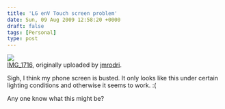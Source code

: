 ```yaml
---
title: 'LG enV Touch screen problem'
date: Sun, 09 Aug 2009 12:58:20 +0000
draft: false
tags: [Personal]
type: post
---
```


[![](http://farm3.static.flickr.com/2610/3803187661_1aaf2859a5.jpg)](http://www.flickr.com/photos/jmrodri/3803187661/ "photo sharing")  
[IMG\_1716](http://www.flickr.com/photos/jmrodri/3803187661/), originally uploaded by [jmrodri](http://www.flickr.com/people/jmrodri/).

Sigh, I think my phone screen is busted. It only looks like this under certain lighting conditions and otherwise it seems to work. :(  
  
Any one know what this might be?